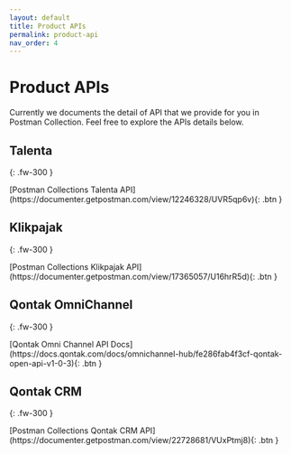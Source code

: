 ```yaml
---
layout: default
title: Product APIs
permalink: product-api
nav_order: 4
---
```


# Product APIs

Currently we documents the detail of API that we provide for you in Postman Collection. Feel free to explore the APIs details below.

## Talenta
{: .fw-300 }

<span class="fs-3">
[Postman Collections Talenta API](https://documenter.getpostman.com/view/12246328/UVR5qp6v){: .btn }
</span>

## Klikpajak
{: .fw-300 }

<span class="fs-3">
[Postman Collections Klikpajak API](https://documenter.getpostman.com/view/17365057/U16hrR5d){: .btn }
</span>

## Qontak OmniChannel
{: .fw-300 }

<span class="fs-3">
[Qontak Omni Channel API Docs](https://docs.qontak.com/docs/omnichannel-hub/fe286fab4f3cf-qontak-open-api-v1-0-3){: .btn }
</span>

## Qontak CRM
{: .fw-300 }

<span class="fs-3">
[Postman Collections Qontak CRM API](https://documenter.getpostman.com/view/22728681/VUxPtmj8){: .btn }
</span>

